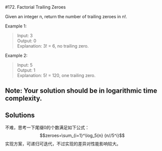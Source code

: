 #172. Factorial Trailing Zeroes

Given an integer n, return the number of trailing zeroes in n!.

Example 1:

> Input: 3  
Output: 0  
Explanation: 3! = 6, no trailing zero.  

Example 2:

> Input: 5  
Output: 1  
Explanation: 5! = 120, one trailing zero.  
>

Note: Your solution should be in logarithmic time complexity.
---
## Solutions
不难，思考一下尾缀0的个数满足如下公式：
$$zeroes=\sum_{i=1}^\log_5{n} {n//5^i}$$
实现方案，可递归可迭代，不过实现的差异对性能影响较大。